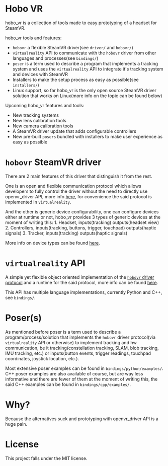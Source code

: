 # Hobo VR
hobo_vr is a collection of tools made to easy prototyping of a headset for SteamVR.

hobo_vr tools and features:
* `hobovr` a flexible SteamVR driver(see `driver/` and `hobovr/`)
* `virtualreality` API to communicate with the `hobovr` driver from other languages and processes(see `bindings/`)
* `poser` is a term used to describe a program that implements a tracking system and uses the `virtualreality` API to integrate it's tracking system and devices with SteamVR
* Installers to make the setup process as easy as possible(see `installers/`)
* Linux support, so far hobo_vr is the only open source SteamVR driver solution that works on Linux(more info on the topic can be found below)

Upcoming hobo_vr features and tools:
* New tracking systems
* New lens calibration tools
* New camera calibration tools
* A SteamVR driver update that adds configurable controllers
* New pre-built `posers` bundled with installers to make user experience as easy as possible

# `hobovr` SteamVR driver
There are 2 main features of this driver that distinguish it from the rest.


One is an open and flexible communication protocol which allows developers to fully control the driver without the need to directly use openvr_driver API, more info [here](https://github.com/okawo80085/hobo_vr/wiki/Driver:-communication-protocol), for convenience the said protocol is implemented in `virtualreality`.

And the other is generic device configurability, one can configure devices either at runtime or not, hobo_vr provides 3 types of generic devices at the moment of writing this:
    1. Headset, inputs(tracking) outputs(headset view)
    2. Controllers, inputs(tracking, buttons, trigger, touchpad) outputs(haptic signals)
    3. Tracker, inputs(tracking) outputs(haptic signals)

More info on device types can be found [here](https://github.com/okawo80085/hobo_vr/wiki/Driver:-device-types).


# `virtualreality` API
A simple yet flexible object oriented implementation of the [`hobovr` driver protocol](https://github.com/okawo80085/hobo_vr/wiki/Driver:-communication-protocol) and a runtime for the said protocol, more info can be found [here](https://github.com/okawo80085/hobo_vr/wiki/virtualreality-API).

This API has multiple language implementations, currently Python and C++, see `bindings/`.

# Poser(s)
As mentioned before poser is a term used to describe a program/process/solution that implements the `hobovr` driver protocol(via `virtualreality` API or otherwise) to implement tracking and hw communication,
be it tracking(constellation tracking, SLAM, blob tracking, IMU tracking, etc.) or inputs(button events, trigger readings, touchpad coordinates, joystick location, etc.).

Most extensive poser examples can be found in `bindings/python/examples/`. C++ poser examples are also available of course, but are way less informative and there are fewer of them at the moment of writing this, the said C++ examples can be found in `bindings/cpp/examples/`.

# Why?
Because the alternatives suck and prototyping with openvr_driver API is a huge pain.

# License
This project falls under the MIT license.
